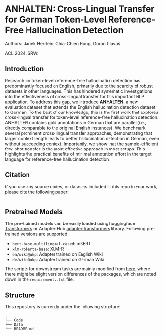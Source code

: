 # ANHALTEN: Cross-Lingual Transfer for German Token-Level Reference-Free Hallucination Detection

Authors: Janek Herrlein, Chia-Chien Hung, Goran Glavaš 

ACL 2024. SRW: 

## Introduction

Research on token-level reference-free hallucination detection has predominantly focused on English, primarily due to the scarcity of robust datasets in other languages. This has hindered systematic investigations into the effectiveness of cross-lingual transfer for this important NLP application. To address this gap, we introduce **ANHALTEN**, a new evaluation dataset that extends the English hallucination detection dataset to German. To the best of our knowledge, this is the first work that explores cross-lingual transfer for token-level reference-free hallucination detection. ANHALTEN contains gold annotations in German that are parallel (i.e., directly comparable to the original English instances). We benchmark several prominent cross-lingual transfer approaches, demonstrating that larger context length leads to better hallucination detection in German, even without succeeding context. Importantly, we show that the sample-efficient few-shot transfer is the most effective approach in most setups. This highlights the practical benefits of minimal annotation effort in the target language for reference-free hallucination detection.


## Citation
If you use any source codes, or datasets included in this repo in your work, please cite the following paper:
<pre>
</pre>


## Pretrained Models
The pre-trained models can be easily loaded using huggingface [Transformers](https://github.com/huggingface/transformers) or Adapter-Hub [adapter-transformers](https://github.com/Adapter-Hub/adapter-transformers) library. Following pre-trained versions are supported:
* `bert-base-multilingual-cased`: mBERT 
* `xlm-roberta-base`: XLM-R
* `en/wiki@ukp`: Adapter trained on English Wiki
* `de/wiki@ukp`: Adapter trained on German Wiki

The scripts for downstream tasks are mainly modified from [here](https://github.com/microsoft/HaDes), where there might be slight version differences of the packages, which are noted down in the `requirements.txt` file.


## Structure
This repository is currently under the following structure:
```
.
└── Code
└── Data
└── README.md
```
